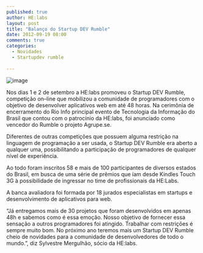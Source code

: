 ```yaml
---
published: true
author: HE:labs
layout: post
title: "Balanço do Startup DEV Rumble"
date: 2012-09-19 08:00
comments: true
categories:
  - Novidades
  - Startupdev rumble
     
---
```

![image](/blog/images/posts/2012-09-19/startupdevrumble.jpg)

Nos dias 1 e 2 de setembro a HE:labs promoveu o Startup DEV Rumble, competição  on–line que mobilizou a comunidade de programadores com o objetivo de desenvolver aplicativos web em até 48 horas. Na cerimônia de encerramento do Rio Info principal evento de Tecnologia da Informação do Brasil que contou com o patrocínio da HE:labs, foi anunciado como  vencedor do Rumble o projeto Agrupe.se.

Diferentes de outras competições que possuem alguma restrição na linguagem de programação a ser usada, o Startup DEV Rumble era aberto a qualquer uma, possibilitando a participação de programadores de qualquer nível de experiência.

Ao todo foram inscritos 58 e mais de 100 participantes de diversos estados do Brasil, em busca de uma série de prêmios que íam desde Kindles Touch 3G à possibilidade de ingressar no time de profissionais da HE:Labs.

A banca avaliadora foi formada por 18 jurados especialistas em startups e desenvolvimento de aplicativos para web.

“Já entregamos mais de 30 projetos que foram desenvolvidos em apenas 48h e sabemos como é essa emoção. Nosso objetivo de fornecer essa sensação a outros programadores foi atingido. Trabalhar com restrições é sempre muito bom. No próximo ano teremos mais um Startup DEV Rumble cheio de novidades para a comunidade de desenvolvedores de todo o mundo.”, diz Sylvestre Mergulhão, sócio da HE:labs.

